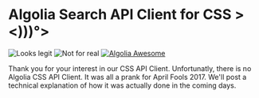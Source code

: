 # Algolia Search API Client for CSS ><)))°>

![Looks legit](https://img.shields.io/badge/Looks%20legit%3F-passing-green.svg)
![Not for real](https://img.shields.io/badge/For%20real%3F-no%20way-red.svg)
[![Algolia
Awesome](https://camo.githubusercontent.com/13c4e50d88df7178ae1882a203ed57b641674f94/68747470733a2f2f63646e2e7261776769742e636f6d2f73696e647265736f726875732f617765736f6d652f643733303566333864323966656437386661383536353265336136336531353464643865383832392f6d656469612f62616467652e737667)](https://github.com/algolia/awesome-algolia)

Thank you for your interest in our CSS API Client. Unfortunatly, there is no
Algolia CSS API Client. It was all a prank for April Fools 2017. We'll post
a technical explanation of how it was actually done in the coming days.

